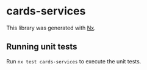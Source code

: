 # cards-services

This library was generated with [Nx](https://nx.dev).

## Running unit tests

Run `nx test cards-services` to execute the unit tests.
